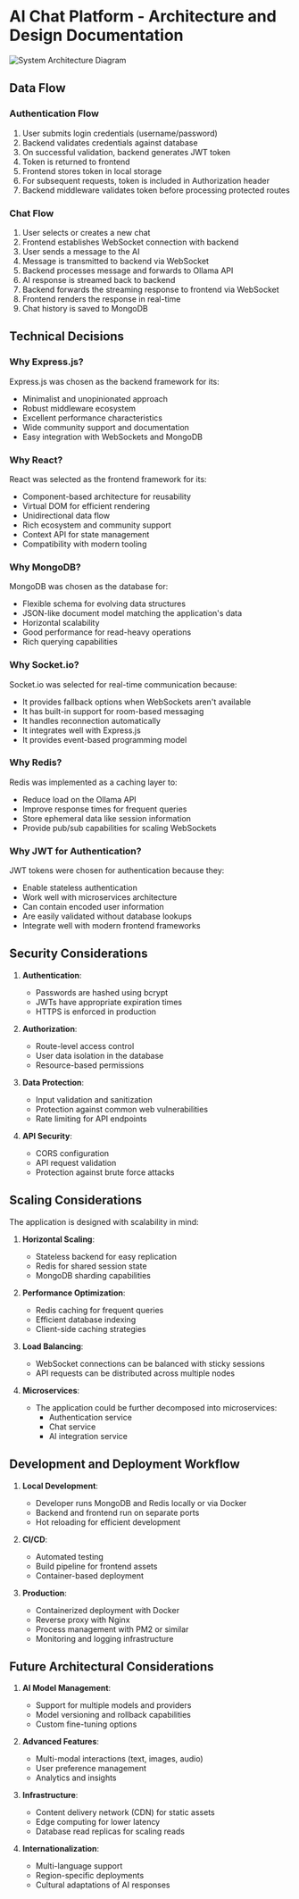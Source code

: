 # AI Chat Platform - Architecture and Design Documentation

![System Architecture Diagram](architecture_image.png)

## Data Flow

### Authentication Flow

1. User submits login credentials (username/password)
2. Backend validates credentials against database
3. On successful validation, backend generates JWT token
4. Token is returned to frontend
5. Frontend stores token in local storage
6. For subsequent requests, token is included in Authorization header
7. Backend middleware validates token before processing protected routes

### Chat Flow

1. User selects or creates a new chat
2. Frontend establishes WebSocket connection with backend
3. User sends a message to the AI
4. Message is transmitted to backend via WebSocket
5. Backend processes message and forwards to Ollama API
6. AI response is streamed back to backend
7. Backend forwards the streaming response to frontend via WebSocket
8. Frontend renders the response in real-time
9. Chat history is saved to MongoDB

## Technical Decisions

### Why Express.js?

Express.js was chosen as the backend framework for its:
- Minimalist and unopinionated approach
- Robust middleware ecosystem
- Excellent performance characteristics
- Wide community support and documentation
- Easy integration with WebSockets and MongoDB

### Why React?

React was selected as the frontend framework for its:
- Component-based architecture for reusability
- Virtual DOM for efficient rendering
- Unidirectional data flow
- Rich ecosystem and community support
- Context API for state management
- Compatibility with modern tooling

### Why MongoDB?

MongoDB was chosen as the database for:
- Flexible schema for evolving data structures
- JSON-like document model matching the application's data
- Horizontal scalability
- Good performance for read-heavy operations
- Rich querying capabilities

### Why Socket.io?

Socket.io was selected for real-time communication because:
- It provides fallback options when WebSockets aren't available
- It has built-in support for room-based messaging
- It handles reconnection automatically
- It integrates well with Express.js
- It provides event-based programming model

### Why Redis?

Redis was implemented as a caching layer to:
- Reduce load on the Ollama API
- Improve response times for frequent queries
- Store ephemeral data like session information
- Provide pub/sub capabilities for scaling WebSockets

### Why JWT for Authentication?

JWT tokens were chosen for authentication because they:
- Enable stateless authentication
- Work well with microservices architecture
- Can contain encoded user information
- Are easily validated without database lookups
- Integrate well with modern frontend frameworks

## Security Considerations

1. **Authentication**:
   - Passwords are hashed using bcrypt
   - JWTs have appropriate expiration times
   - HTTPS is enforced in production

2. **Authorization**:
   - Route-level access control
   - User data isolation in the database
   - Resource-based permissions

3. **Data Protection**:
   - Input validation and sanitization
   - Protection against common web vulnerabilities
   - Rate limiting for API endpoints

4. **API Security**:
   - CORS configuration
   - API request validation
   - Protection against brute force attacks

## Scaling Considerations

The application is designed with scalability in mind:

1. **Horizontal Scaling**:
   - Stateless backend for easy replication
   - Redis for shared session state
   - MongoDB sharding capabilities

2. **Performance Optimization**:
   - Redis caching for frequent queries
   - Efficient database indexing
   - Client-side caching strategies

3. **Load Balancing**:
   - WebSocket connections can be balanced with sticky sessions
   - API requests can be distributed across multiple nodes

4. **Microservices**:
   - The application could be further decomposed into microservices:
     - Authentication service
     - Chat service
     - AI integration service

## Development and Deployment Workflow

1. **Local Development**:
   - Developer runs MongoDB and Redis locally or via Docker
   - Backend and frontend run on separate ports
   - Hot reloading for efficient development

2. **CI/CD**:
   - Automated testing
   - Build pipeline for frontend assets
   - Container-based deployment

3. **Production**:
   - Containerized deployment with Docker
   - Reverse proxy with Nginx
   - Process management with PM2 or similar
   - Monitoring and logging infrastructure

## Future Architectural Considerations

1. **AI Model Management**:
   - Support for multiple models and providers
   - Model versioning and rollback capabilities
   - Custom fine-tuning options

2. **Advanced Features**:
   - Multi-modal interactions (text, images, audio)
   - User preference management
   - Analytics and insights

3. **Infrastructure**:
   - Content delivery network (CDN) for static assets
   - Edge computing for lower latency
   - Database read replicas for scaling reads

4. **Internationalization**:
   - Multi-language support
   - Region-specific deployments
   - Cultural adaptations of AI responses 